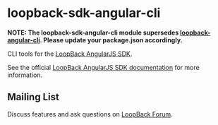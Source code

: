 # loopback-sdk-angular-cli

**NOTE: The loopback-sdk-angular-cli module supersedes [loopback-angular-cli](https://www.npmjs.org/loopback-angular-cli). Please update your package.json accordingly.**

CLI tools for the [LoopBack AngularJS SDK](https://github.com/strongloop/loopback-sdk-angular).

See the official [LoopBack AngularJS SDK documentation](http://docs.strongloop.com/display/LB/AngularJS+JavaScript+SDK)
for more information.

## Mailing List

Discuss features and ask questions on [LoopBack Forum](https://groups.google.com/forum/#!forum/loopbackjs).

